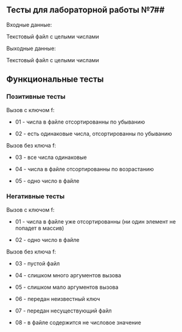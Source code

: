 ## Тесты для лабораторной работы №7##

Входные данные:

Текстовый файл с целыми числами

Выходные данные:

Текстовый файл с целыми числами

## Функциональные тесты ##

### Позитивные тесты ###

Вызов с ключом f:

- 01 - числа в файле отсортированны по убыванию

- 02 - есть одинаковые числа, отсортированны по убыванию 

Вызов без ключа f:

- 03 - все числа одинаковые

- 04 - числа в файле отсортированны по возрастанию

- 05 - одно число в файле

### Негативные тесты ###

Вызов с ключом f:

- 01 - числа в файле уже отсортированны (ни один элемент не попадет в массив)

- 02 - одно число в файле

Вызов без ключа f:

- 03 - пустой файл

- 04 - слишком много аргументов вызова

- 05 - слишком мало аргументов вызова

- 06 - передан неизвестный ключ

- 07 - передан несуществующий файл

- 08 - в файле содержится не числовое значение
